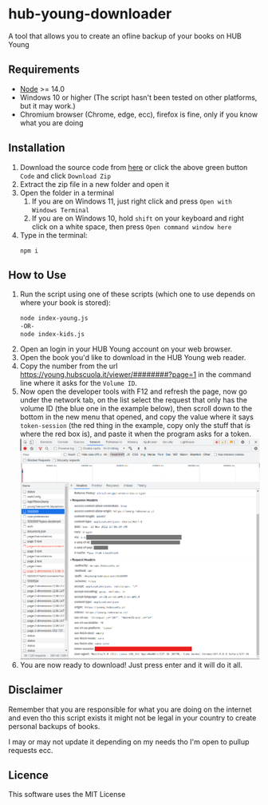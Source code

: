 # hub-young-downloader
A tool that allows you to create an ofline backup of your books on HUB Young

## Requirements

- [Node](https://nodejs.org/) >= 14.0
- Windows 10 or higher (The script hasn't been tested on other platforms, but it may work.)
- Chromium browser (Chrome, edge, ecc), firefox is fine, only if you know what you are doing

## Installation

1. Download the source code from [here](https://github.com/Leone25/hub-young-downloader/archive/refs/heads/main.zip) or click the above green button `Code` and click `Download Zip`
2. Extract the zip file in a new folder and open it
3. Open the folder in a terminal
   1. If you are on Windows 11, just right click and press `Open with Windows Terminal`
   2. If you are on Windows 10, hold `shift` on your keyboard and right click on a white space, then press `Open command window here`
4. Type in the terminal:
   ```shell
   npm i
   ```


## How to Use

1. Run the script using one of these scripts (which one to use depends on where your book is stored):
   ```shell
   node index-young.js
   -OR-
   node index-kids.js
   ```
2. Open an login in your HUB Young account on your web browser.
3. Open the book you'd like to download in the HUB Young web reader.
4. Copy the number from the url https://young.hubscuola.it/viewer/########?page=1 in the command line where it asks for the `Volume ID`.
5. Now open the developer tools with F12 and refresh the page, now go under the network tab, on the list select the request that only has the volume ID (the blue one in the example below), then scroll down to the bottom in the new menu that opened, and copy the value where it says `token-session` (the red thing in the example, copy only the stuff that is where the red box is), and paste it when the program asks for a token.
![network tab](/network%20tab.png)
6. You are now ready to download! Just press enter and it will do it all.

## Disclaimer

Remember that you are responsible for what you are doing on the internet and even tho this script exists it might not be legal in your country to create personal backups of books.

I may or may not update it depending on my needs tho I'm open to pullup requests ecc.

## Licence

This software uses the MIT License

